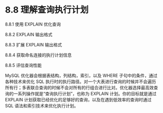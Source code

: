 # 8.8 理解查询执行计划

8.8.1 使用 EXPLAIN 优化查询

8.8.2 EXPLAIN 输出格式

8.8.3 扩展 EXPLAIN 输出格式

8.8.4 获取命名连接的执行计划信息

8.8.5 评估查询性能

MySQL 优化器会根据表结构，列结构，索引，以及 WHERE 子句中的条件，通过各种技术来优化 SQL 执行时的执行路径。对一个大表进行查询的时候并不会遍历所有行；多表联合查询的时候不会对所有的行组合进行比对。优化器选择最高效查询的一系列操作就是“查询执行计划”，也称为 EXPLAIN 计划。你的目标就是通过 EXPLAIN 计划获取已经优化的足够好的查询，以及在遇到低效率的查询时通过 SQL 语法和索引技术来优化执行计划。
